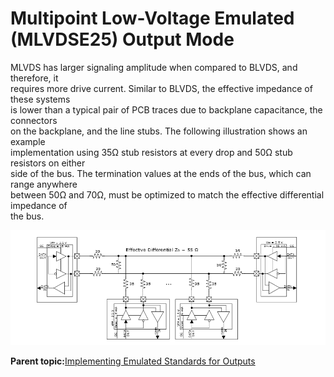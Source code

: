 # Multipoint Low-Voltage Emulated \(MLVDSE25\) Output Mode

MLVDS has larger signaling amplitude when compared to BLVDS, and therefore, it<br /> requires more drive current. Similar to BLVDS, the effective impedance of these systems<br /> is lower than a typical pair of PCB traces due to backplane capacitance, the connectors<br /> on the backplane, and the line stubs. The following illustration shows an example<br /> implementation using 35Ω stub resistors at every drop and 50Ω stub resistors on either<br /> side of the bus. The termination values at the ends of the bus, which can range anywhere<br /> between 50Ω and 70Ω, must be optimized to match the effective differential impedance of<br /> the bus.

![](GUID-3091FE9E-3340-4AD0-8CA1-419DDB4A7D48-low.png "MLVDSE System Diagram")

**Parent topic:**[Implementing Emulated Standards for Outputs](GUID-CEDCE521-84AB-4ACB-9B30-7E70F1D7BAB1.md)

